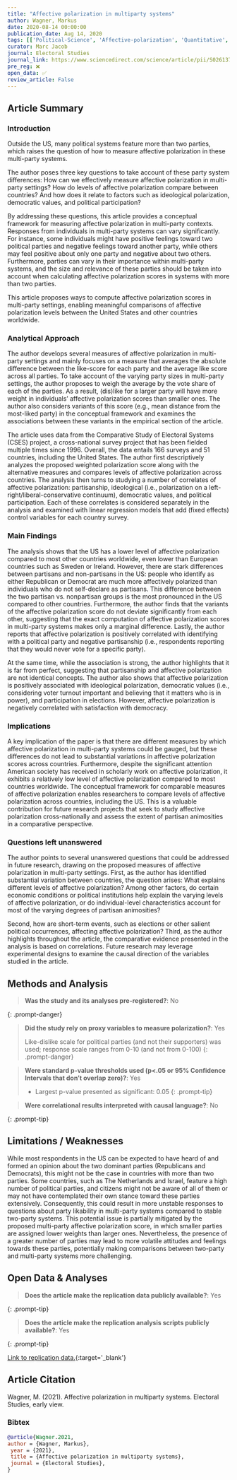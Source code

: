 ```yaml
---
title: "Affective polarization in multiparty systems"
author: Wagner, Markus
date: 2020-08-14 00:00:00
publication_date: Aug 14, 2020
tags: [['Political-Science', 'Affective-polarization', 'Quantitative', 'Descriptive', 'International']]
curator: Marc Jacob
journal: Electoral Studies
journal_link: https://www.sciencedirect.com/science/article/pii/S0261379420300822
pre_reg: ❌
open_data: ✅
review_article: False
---
```


## Article Summary

### Introduction

Outside the US, many political systems feature more than two parties, which raises the question of how to measure affective polarization in these multi-party systems.

The author poses three key questions to take account of these party system differences: How can we effectively measure affective polarization in multi-party settings? How do levels of affective polarization compare between countries? And how does it relate to factors such as ideological polarization, democratic values, and political participation?

By addressing these questions, this article provides a conceptual framework for measuring affective polarization in multi-party contexts. Responses from individuals in multi-party systems can vary significantly. For instance, some individuals might have positive feelings toward two political parties and negative feelings toward another party, while others may feel positive about only one party and negative about two others. Furthermore, parties can vary in their importance within multi-party systems, and the size and relevance of these parties should be taken into account when calculating affective polarization scores in systems with more than two parties.

This article proposes ways to compute affective polarization scores in multi-party settings, enabling meaningful comparisons of affective polarization levels between the United States and other countries worldwide.

### Analytical Approach

The author develops several measures of affective polarization in multi-party settings and mainly focuses on a measure that averages the absolute difference between the like-score for each party and the average like score across all parties. To take account of the varying party sizes in multi-party settings, the author proposes to weigh the average by the vote share of each of the parties. As a result, (dis)like for a larger party will have more weight in individuals’ affective polarization scores than smaller ones. The author also considers variants of this score (e.g., mean distance from the most-liked party) in the conceptual framework and examines the associations between these variants in the empirical section of the article.

The article uses data from the Comparative Study of Electoral Systems (CSES) project, a cross-national survey project that has been fielded multiple times since 1996. Overall, the data entails 166 surveys and 51 countries, including the United States. The author first descriptively analyzes the proposed weighted polarization score along with the alternative measures and compares levels of affective polarization across countries. The analysis then turns to studying a number of correlates of affective polarization: partisanship, ideological (i.e., polarization on a left-right/liberal-conservative continuum), democratic values, and political participation. Each of these correlates is considered separately in the analysis and examined with linear regression models that add (fixed effects) control variables for each country survey.

### Main Findings

The analysis shows that the US has a lower level of affective polarization compared to most other countries worldwide, even lower than European countries such as Sweden or Ireland. However, there are stark differences between partisans and non-partisans in the US: people who identify as either Republican or Democrat are much more affectively polarized than individuals who do not self-declare as partisans. This difference between the two partisan vs. nonpartisan groups is the most pronounced in the US compared to other countries.
Furthermore, the author finds that the variants of the affective polarization score do not deviate significantly from each other, suggesting that the exact computation of affective polarization scores in multi-party systems makes only a marginal difference. Lastly, the author reports that affective polarization is positively correlated with identifying with a political party and negative partisanship (i.e., respondents reporting that they would never vote for a specific party).

At the same time, while the association is strong, the author highlights that it is far from perfect, suggesting that partisanship and affective polarization are not identical concepts. The author also shows that affective polarization is positively associated with ideological polarization, democratic values (i.e., considering voter turnout important and believing that it matters who is in power), and participation in elections. However, affective polarization is negatively correlated with satisfaction with democracy.

### Implications

A key implication of the paper is that there are different measures by which affective polarization in multi-party systems could be gauged, but these differences do not lead to substantial variations in affective polarization scores across countries. Furthermore, despite the significant attention American society has received in scholarly work on affective polarization, it exhibits a relatively low level of affective polarization compared to most countries worldwide. The conceptual framework for comparable measures of affective polarization enables researchers to compare levels of affective polarization across countries, including the US. This is a valuable contribution for future research projects that seek to study affective polarization cross-nationally and assess the extent of partisan animosities in a comparative perspective.

### Questions left unanswered

The author points to several unanswered questions that could be addressed in future research, drawing on the proposed measures of affective polarization in multi-party settings. First, as the author has identified substantial variation between countries, the question arises: What explains different levels of affective polarization? Among other factors, do certain economic conditions or political institutions help explain the varying levels of affective polarization, or do individual-level characteristics account for most of the varying degrees of partisan animosities?

Second, how are short-term events, such as elections or other salient political occurrences, affecting affective polarization? Third, as the author highlights throughout the article, the comparative evidence presented in the analysis is based on correlations. Future research may leverage experimental designs to examine the causal direction of the variables studied in the article.

## Methods and Analysis

> **Was the study and its analyses pre-registered?**: No
> 
{: .prompt-danger}

> **Did the study rely on proxy variables to measure polarization?**: Yes
> 
> 
> Like-dislike scale for political parties (and not their supporters) was used; response scale ranges from 0-10 (and not from 0-100)
{: .prompt-danger}


> **Were standard p-value thresholds used (p<.05 or 95% Confidence Intervals that don’t overlap zero)?**: Yes
> 
> - Largest p-value presented as significant: 0.05
{: .prompt-tip}

> **Were correlational results interpreted with causal language?**: No
> 
{: .prompt-tip}

## Limitations / Weaknesses

While most respondents in the US can be expected to have heard of and formed an opinion about the two dominant parties (Republicans and Democrats), this might not be the case in countries with more than two parties. Some countries, such as The Netherlands and Israel, feature a high number of political parties, and citizens might not be aware of all of them or may not have contemplated their own stance toward these parties extensively. Consequently, this could result in more unstable responses to questions about party likability in multi-party systems compared to stable two-party systems. This potential issue is partially mitigated by the proposed multi-party affective polarization score, in which smaller parties are assigned lower weights than larger ones. Nevertheless, the presence of a greater number of parties may lead to more volatile attitudes and feelings towards these parties, potentially making comparisons between two-party and multi-party systems more challenging.

## Open Data & Analyses

> **Does the article make the replication data publicly available?**: Yes
> 
{: .prompt-tip}

> **Does the article make the replication analysis scripts publicly available?**: Yes
> 
{: .prompt-tip}


[Link to replication data.](https://www.wagnermarkus.net/uploads/7/2/9/8/72983017/affpolfinal_updated.do){:target='_blank'}

## Article Citation

Wagner, M. (2021). Affective polarization in multiparty systems. Electoral Studies, early view.

### Bibtex

```bibtex
@article{Wagner.2021,
author = {Wagner, Markus},
 year = {2021},
 title = {Affective polarization in multiparty systems},
 journal = {Electoral Studies},
}
```